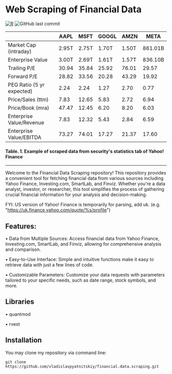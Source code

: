 # Web Scraping of Financial Data

[![R](https://img.shields.io/badge/R-4.x-blue.svg)](https://www.r-project.org/)
![GitHub last commit](https://img.shields.io/github/last-commit/vladislavpyatnitskiy/financial.data.scraping.svg)

| | AAPL | MSFT | GOOGL | AMZN | META |
|---|---|---|---|---|---|
Market Cap (intraday) | 2.95T | 2.75T | 1.70T | 1.50T | 861.01B |
Enterprise Value | 3.00T | 2.69T | 1.61T | 1.57T | 836.10B |
Trailing P/E | 30.94 | 35.84 | 25.92 | 76.01 | 29.57 |
Forward P/E | 28.82 | 33.56 | 20.28 | 43.29 | 19.92
PEG Ratio (5 yr expected) | 2.24 | 2.24 | 1.27 | 2.70 | 0.77 |
Price/Sales (ttm) | 7.83 | 12.65 | 5.83 | 2.72 | 6.94 |
Price/Book (mra) | 47.47 | 12.45 | 6.20 | 8.20 | 6.03 |
Enterprise Value/Revenue | 7.83 | 12.32 | 5.43 | 2.84 | 6.59 |
Enterprise Value/EBITDA | 73.27 | 74.01 | 17.27 | 21.37 | 17.60

#### Table. 1. Example of scraped data from security's statistics tab of Yahoo! Finance
--------------
Welcome to the Financial Data Scraping repository! This repository provides a convenient tool for fetching financial data from various sources including Yahoo Finance, Investing.com, SmartLab, and Finviz. Whether you're a data analyst, investor, or researcher, this tool simplifies the process of gathering crucial financial information for your analysis and decision-making.

FYI: US version of Yahoo! Finance is temporarily for parsing, add uk. (e.g. "https://uk.finance.yahoo.com/quote/%s/profile")

## Features:

• Data from Multiple Sources: Access financial data from Yahoo Finance, Investing.com, SmartLab, and Finviz, allowing for comprehensive analysis and comparison.

• Easy-to-Use Interface: Simple and intuitive functions make it easy to retrieve data with just a few lines of code.

• Customizable Parameters: Customize your data requests with parameters tailored to your specific needs, such as date range, stock symbols, and more.

## Libraries

• quantmod

• rvest

## Installation

You may clone my repository via command line:

```
git clone https://github.com/vladislavpyatnitskiy/financial.data.scraping.git
```
